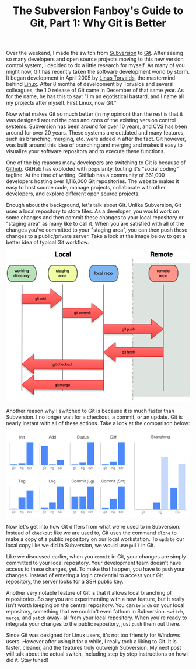 ﻿---
layout: post
title: "The Subversion Fanboy's Guide to Git, Part 1: Why Git is Better"
---

Over the weekend, I made the switch from [Subversion](http://en.wikipedia.org/wiki/Subversion_(software)) to [Git](http://en.wikipedia.org/wiki/Git_(software)). After seeing so many developers and open source projects moving to this new version control system, I decided to do a little research for myself. As many of you might now, Git has recently taken the software development world by storm. It began development in April 2005 by [Linus Torvalds](http://en.wikipedia.org/wiki/Linus_Torvalds), the mastermind behind [Linux](http://en.wikipedia.org/wiki/Linux). After 8 months of development by Torvalds and several colleagues, the 1.0 release of Git came in December of that same year. As for the name, he has this to say: "I'm an egotistical bastard, and I name all my projects after myself. First Linux, now Git."

Now what makes Git so much better (in my opinion) than the rest is that it was designed around the pros and cons of the existing version control systems. Subversion has been around for over 10 years, and [CVS](http://en.wikipedia.org/wiki/Concurrent_Versions_System) has been around for over 20 years. These systems are outdated and many features, such as branching, merging, etc. were added in after the fact. Git however, was built around this idea of branching and merging and makes it easy to visualize your software repository and to execute these functions.

One of the big reasons many developers are switching to Git is because of [Github](http://github.com/). GitHub has exploded with popularity, touting it's "social coding" tagline. At the time of writing, GitHub has a community of 361,000 developers hosting over 1,116,000 Git repositories. The website makes it easy to host source code, manage projects, collaborate with other developers, and explore different open source projects.

Enough about the background, let's talk about Git. Unlike Subversion, Git uses a local repository to store files. As a developer, you would work on some changes and then commit these changes to your local repository or "staging area" as many like to call it. When you are satisfied with all of the changes you've committed to your "staging area", you can then push these changes to a public/private server. Take a look at the image below to get a better idea of typical Git workflow.

![typical git workflow](/images/2012/05/local-remote.png)

Another reason why I switched to Git is because it is much faster than Subversion. I no longer wait for a checkout, a commit, or an update. Git is nearly instant with all of these actions. Take a look at the comparison below:

![git subversion comparison](/images/2012/05/graph.png)

Now let's get into how Git differs from what we're used to in Subversion. Instead of `checkout` like we are used to, Git uses the command `clone` to make a copy of a public repository on our local workstation. To `update` our local copy like we did in Subversion, we would use `pull` in Git.

Like we discussed earlier, when you `commit` in Git, your changes are simply committed to your local repository. Your development team doesn't have access to these changes, yet. To make that happen, you have to `push` your changes. Instead of entering a login credential to access your Git repository, the server looks for a SSH public key.

Another very notable feature of Git is that it allows local branching of repositories. So say you are experimenting with a new feature, but it really isn't worth keeping on the central repository. You can `branch` on your local repository, something that we couldn't even fathom in Subversion. `switch`, `merge`, and `patch` away- all from your local repository. When you're ready to integrate your changes to the public repository, just `push` them out there.

Since Git was designed for Linux users, it's not too friendly for Windows users. However after using it for a while, I really took a liking to Git. It is faster, cleaner, and the features truly outweigh Subversion. My next post will talk about the actual switch, including step by step instructions on how I did it. Stay tuned!
